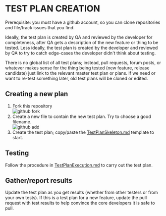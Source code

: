 TEST PLAN CREATION
==

Prerequisite: you must have a github account, so you can clone repositories and file/track issues that you find.

Ideally, the test plan is created by QA and reviewed by the developer
for completeness, after QA gets a description of the new feature or
thing to be tested. Less ideally, the test plan is created by the
developer and reviewed by QA to try to catch edge-cases the developer
didn't think about testing.

There is no global list of all test plans; instead, pull requests,
forum posts, or whatever makes sense for the thing being tested (new
feature, release candidate) just link to the relevant master test plan
or plans.  If we need or want to re-test something later, old test
plans will be cloned or edited.

Creating a new plan
--

1. Fork this repository<br/>
  ![github fork](http://dl.dropbox.com/u/38065353/Github_ForkButton.jpg)
2. Create a new file to contain the new test plan. Try to choose a good filename.<br/>
  ![github add](http://dl.dropbox.com/u/38065353/Github_AddButton.jpg)
3. Create the test plan; copy/paste the [TestPlanSkeleton.md](TestPlanSkeleton.md) template to start.

Testing
--

Follow the procedure in [TestPlanExecution.md](TestPlanExecution.md) to carry out the test plan.

Gather/report results
--

Update the test plan as you get results (whether from other testers or from your own tests).
If this is a test plan for a new feature, update the pull request with test results to help
convince the core developers it is safe to pull.
